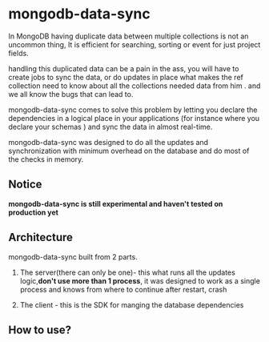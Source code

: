 <h1>mongodb-data-sync</h1>
In MongoDB having duplicate data between multiple collections is not an uncommon thing, It is efficient for searching, sorting or event for just project fields.
 
handling this duplicated data can be a pain in the ass, you will have to create jobs to sync the data, or do updates in place what makes the ref collection need to know about all the collections needed data from him . and we all know the bugs that can lead to.

mongodb-data-sync comes to solve this problem by letting you declare the dependencies in a logical place in your applications (for instance where you declare your schemas ) and sync the data in  almost real-time.   

mongodb-data-sync was designed to do all the updates and synchronization with minimum overhead on the database and do most of the checks in memory. 

<h2>Notice</h2>
<strong>mongodb-data-sync is still experimental and haven't tested on production yet</strong> 
<h2>Architecture</h2>
mongodb-data-sync built from 2 parts.

1. The server(there can only be one)- this what runs all the updates logic,<strong>don't use  more than 1 process</strong>, it was designed to work as a single process and knows from where to continue after restart, crash 

2. The client - this is the SDK for manging the database dependencies 

<h2>How to use?</h2>
 